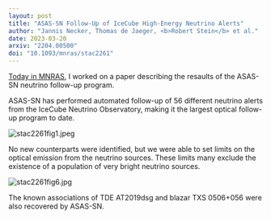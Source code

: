 ```yaml
---
layout: post
title: "ASAS-SN Follow-Up of IceCube High-Energy Neutrino Alerts"
author: "Jannis Necker, Thomas de Jaeger, <b>Robert Stein</b> et al."
date: 2023-03-20
arxiv: "2204.00500"
doi: "10.1093/mnras/stac2261"
---
```

[Today in MNRAS](https://doi.org/10.1093/mnras/stac2261), I worked on a paper describing the resaults of the ASAS-SN neutrino follow-up program. 

ASAS-SN has performed automated follow-up of 56 different neutrino alerts from the IceCube Neutrino Observatory, making it the largest optical follow-up program to date.

<img src="/images/research/nuztf/stac2261fig1.jpeg" alt="stac2261fig1.jpeg" class="center"/>

No new counterparts were identified, but we were able to set limits on the optical emission from the neutrino sources. 
These limits many exclude the existence of a population of very bright neutrino sources.

<img src="/images/research/nuztf/stac2261fig6.jpg" alt="stac2261fig6.jpg" class="center"/>

The known associations of TDE AT2019dsg and blazar TXS 0506+056 were also recovered by ASAS-SN.